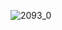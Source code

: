 ![2093_0](https://github.com/yuxuantaoisak/unit_4/assets/144768397/aa8d95ee-57d5-4c97-bf94-c0328ee8ad74)
